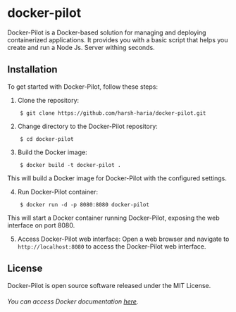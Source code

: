 # docker-pilot
Docker-Pilot is a Docker-based solution for managing and deploying containerized applications. It provides you with a basic script that helps you create and run a Node Js. Server withing seconds.

## Installation
To get started with Docker-Pilot, follow these steps:
1. Clone the repository:
```
    $ git clone https://github.com/harsh-haria/docker-pilot.git
```


2. Change directory to the Docker-Pilot repository:
```
    $ cd docker-pilot
```


3. Build the Docker image:
```
    $ docker build -t docker-pilot .
```
This will build a Docker image for Docker-Pilot with the configured settings.


4. Run Docker-Pilot container:
```
    $ docker run -d -p 8080:8080 docker-pilot
```
This will start a Docker container running Docker-Pilot, exposing the web interface on port 8080.


5. Access Docker-Pilot web interface:
Open a web browser and navigate to ``` http://localhost:8080 ``` to access the Docker-Pilot web interface.


## License
Docker-Pilot is open source software released under the MIT License.


###### You can access Docker documentation [here](https://docs.docker.com/).